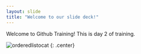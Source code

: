 ```yaml
---
layout: slide
title: "Welcome to our slide deck!"
---
```


Welcome to Github Training!
This is day 2 of training.

![orderedlistocat](https://octodex.github.com/images/orderedlistocat.png)
{: .center}

